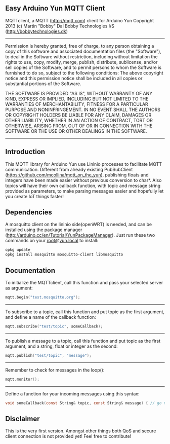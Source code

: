 Easy Arduino Yun MQTT Client
---

MQTTclient, a MQTT (http://mqtt.com) client for Arduino Yun
Copyright 2013 (c) Martin "Bobby" Dal
Bobby Technologies I/S (http://bobbytechnologies.dk)

---

Permission is hereby granted, free of charge, to any person obtaining a copy
of this software and associated documentation files (the "Software"), to deal
in the Software without restriction, including without limitation the rights
to use, copy, modify, merge, publish, distribute, sublicense, and/or sell
copies of the Software, and to permit persons to whom the Software is
furnished to do so, subject to the following conditions:
The above copyright notice and this permission notice shall be included in
all copies or substantial portions of the Software.

THE SOFTWARE IS PROVIDED "AS IS", WITHOUT WARRANTY OF ANY KIND, EXPRESS OR
IMPLIED, INCLUDING BUT NOT LIMITED TO THE WARRANTIES OF MERCHANTABILITY,
FITNESS FOR A PARTICULAR PURPOSE AND NONINFRINGEMENT. IN NO EVENT SHALL THE
AUTHORS OR COPYRIGHT HOLDERS BE LIABLE FOR ANY CLAIM, DAMAGES OR OTHER
LIABILITY, WHETHER IN AN ACTION OF CONTRACT, TORT OR OTHERWISE, ARISING FROM,
OUT OF OR IN CONNECTION WITH THE SOFTWARE OR THE USE OR OTHER DEALINGS IN
THE SOFTWARE. 

---

Introduction 
---

This MQTT library for Arduino Yun use Lininio processes to facilitate MQTT communication. Different from already existing PubSubClient (https://github.com/mcollina/mqtt_on_the_yun), publishing floats and integers have been made easier without previous conversion to char*. Also topics will have their own callback function, with topic and message string provided as parameters, to make parsing messages easier and hopefully let you create IoT things faster!


Dependencies 
---

A mosquitto client on the lininio side(openWRT) is needed, and can be installed using the package manager (http://arduino.cc/en/Tutorial/YunPackageManager). Just run these two commands on your root@yun.local to install:

```c
opkg update
opkg install mosquitto mosquitto-client libmosquitto
```

Documentation
---

To initialize the MQTTclient, call this function and pass your selected server as argument:
```c
mqtt.begin("test.mosquitto.org");
```

---

To subscribe to a topic, call this function and put topic as the first argument, and define a name of the callback function:
```c
mqtt.subscribe("test/topic", someCallback);
```

---

To publish a message to a topic, call this function and put topic as the first argument, and a string, float or integer as the second:
```c
mqtt.publish("test/topic", "message");
```

---

Remember to check for messages in the loop():
```c
mqtt.monitor();
```

---

Define a function for your incoming messages using this syntax:
```c
void someCallback(const String& topic, const String& message) { // go nutz }
```

Disclaimer
---

This is the very first version. Amongst other things both QoS and secure client connection is not provided yet! Feel free to contribute!


